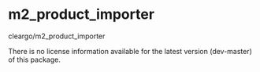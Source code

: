 # m2_product_importer

cleargo/m2_product_importer

There is no license information available for the latest version (dev-master) of this package.

